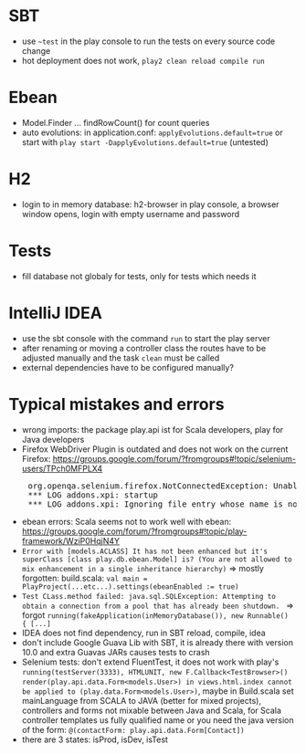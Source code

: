 # SBT
* use `~test` in the play console to run the tests on every source code change
* hot deployment does not work, `play2 clean reload compile run`

# Ebean

* Model.Finder ... findRowCount() for count queries
* auto evolutions: in application.conf: `applyEvolutions.default=true` or start with `play start -DapplyEvolutions.default=true` (untested)

# H2

* login to in memory database: h2-browser in play console, a browser window opens, login with empty username and password 

# Tests

* fill database not globaly for tests, only for tests which needs it

# IntelliJ IDEA

* use the sbt console with the command `run` to start the play server
* after renaming or moving a controller class the routes have to be adjusted manually and the task `clean` must be called
* external dependencies have to be configured manually?

# Typical mistakes and errors

* wrong imports: the package play.api ist for Scala developers, play for Java developers
* Firefox WebDriver Plugin is outdated and does not work on the current Firefox: https://groups.google.com/forum/?fromgroups#!topic/selenium-users/TPch0MFPLX4

<pre>    org.openqa.selenium.firefox.NotConnectedException: Unable to connect to host 127.0.0.1 on port 7055 after 45000 ms. Firefox console output:
    *** LOG addons.xpi: startup
    *** LOG addons.xpi: Ignoring file entry whose name is not a valid add-on ID: [...]</pre>

* ebean errors: Scala seems not to work well with ebean: https://groups.google.com/forum/?fromgroups#!topic/play-framework/WziP0HqjN4Y
* `Error with [models.ACLASS] It has not been enhanced but it's superClass [class play.db.ebean.Model] is? (You are not allowed to mix enhancement in a single inheritance hierarchy)` => mostly forgotten: build.scala: `val main = PlayProject(...etc...).settings(ebeanEnabled := true)`
* `Test CLass.method failed: java.sql.SQLException: Attempting to obtain a connection from a pool that has already been shutdown. ` => forgot `running(fakeApplication(inMemoryDatabase()), new Runnable() { [...]`
* IDEA does not find dependency, run in SBT reload, compile, idea
* don't include Google Guava Lib with SBT, it is already there with version 10.0 and extra Guavas JARs causes tests to crash
* Selenium tests: don't extend FluentTest, it does not work with play's `running(testServer(3333), HTMLUNIT, new F.Callback<TestBrowser>()`
`render(play.api.data.Form<models.User>) in views.html.index cannot be applied to (play.data.Form<models.User>)`, maybe in Build.scala set mainLanguage from SCALA to JAVA (better for mixed projects), controllers and forms not mixable between Java and Scala, for Scala controller templates us fully qualified name or you need the java version of the form: `@(contactForm: play.api.data.Form[Contact])`
* there are 3 states: isProd, isDev, isTest